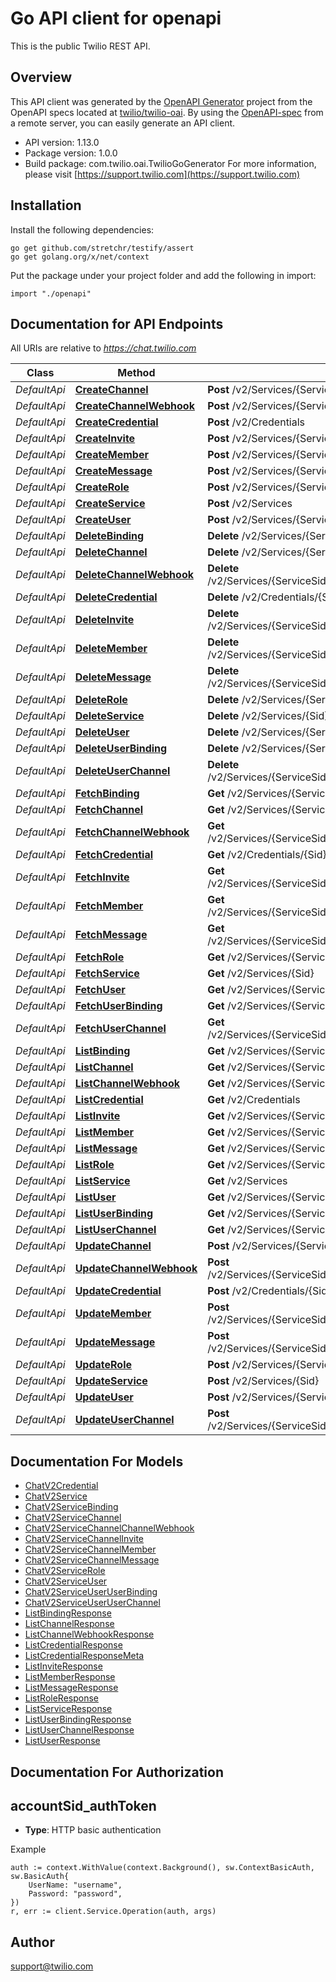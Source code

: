 # Go API client for openapi

This is the public Twilio REST API.

## Overview
This API client was generated by the [OpenAPI Generator](https://openapi-generator.tech) project from the OpenAPI specs located at [twilio/twilio-oai](https://github.com/twilio/twilio-oai/tree/main/spec).  By using the [OpenAPI-spec](https://www.openapis.org/) from a remote server, you can easily generate an API client.

- API version: 1.13.0
- Package version: 1.0.0
- Build package: com.twilio.oai.TwilioGoGenerator
For more information, please visit [https://support.twilio.com](https://support.twilio.com)

## Installation

Install the following dependencies:

```shell
go get github.com/stretchr/testify/assert
go get golang.org/x/net/context
```

Put the package under your project folder and add the following in import:

```golang
import "./openapi"
```

## Documentation for API Endpoints

All URIs are relative to *https://chat.twilio.com*

Class | Method | HTTP request | Description
------------ | ------------- | ------------- | -------------
*DefaultApi* | [**CreateChannel**](docs/DefaultApi.md#createchannel) | **Post** /v2/Services/{ServiceSid}/Channels | 
*DefaultApi* | [**CreateChannelWebhook**](docs/DefaultApi.md#createchannelwebhook) | **Post** /v2/Services/{ServiceSid}/Channels/{ChannelSid}/Webhooks | 
*DefaultApi* | [**CreateCredential**](docs/DefaultApi.md#createcredential) | **Post** /v2/Credentials | 
*DefaultApi* | [**CreateInvite**](docs/DefaultApi.md#createinvite) | **Post** /v2/Services/{ServiceSid}/Channels/{ChannelSid}/Invites | 
*DefaultApi* | [**CreateMember**](docs/DefaultApi.md#createmember) | **Post** /v2/Services/{ServiceSid}/Channels/{ChannelSid}/Members | 
*DefaultApi* | [**CreateMessage**](docs/DefaultApi.md#createmessage) | **Post** /v2/Services/{ServiceSid}/Channels/{ChannelSid}/Messages | 
*DefaultApi* | [**CreateRole**](docs/DefaultApi.md#createrole) | **Post** /v2/Services/{ServiceSid}/Roles | 
*DefaultApi* | [**CreateService**](docs/DefaultApi.md#createservice) | **Post** /v2/Services | 
*DefaultApi* | [**CreateUser**](docs/DefaultApi.md#createuser) | **Post** /v2/Services/{ServiceSid}/Users | 
*DefaultApi* | [**DeleteBinding**](docs/DefaultApi.md#deletebinding) | **Delete** /v2/Services/{ServiceSid}/Bindings/{Sid} | 
*DefaultApi* | [**DeleteChannel**](docs/DefaultApi.md#deletechannel) | **Delete** /v2/Services/{ServiceSid}/Channels/{Sid} | 
*DefaultApi* | [**DeleteChannelWebhook**](docs/DefaultApi.md#deletechannelwebhook) | **Delete** /v2/Services/{ServiceSid}/Channels/{ChannelSid}/Webhooks/{Sid} | 
*DefaultApi* | [**DeleteCredential**](docs/DefaultApi.md#deletecredential) | **Delete** /v2/Credentials/{Sid} | 
*DefaultApi* | [**DeleteInvite**](docs/DefaultApi.md#deleteinvite) | **Delete** /v2/Services/{ServiceSid}/Channels/{ChannelSid}/Invites/{Sid} | 
*DefaultApi* | [**DeleteMember**](docs/DefaultApi.md#deletemember) | **Delete** /v2/Services/{ServiceSid}/Channels/{ChannelSid}/Members/{Sid} | 
*DefaultApi* | [**DeleteMessage**](docs/DefaultApi.md#deletemessage) | **Delete** /v2/Services/{ServiceSid}/Channels/{ChannelSid}/Messages/{Sid} | 
*DefaultApi* | [**DeleteRole**](docs/DefaultApi.md#deleterole) | **Delete** /v2/Services/{ServiceSid}/Roles/{Sid} | 
*DefaultApi* | [**DeleteService**](docs/DefaultApi.md#deleteservice) | **Delete** /v2/Services/{Sid} | 
*DefaultApi* | [**DeleteUser**](docs/DefaultApi.md#deleteuser) | **Delete** /v2/Services/{ServiceSid}/Users/{Sid} | 
*DefaultApi* | [**DeleteUserBinding**](docs/DefaultApi.md#deleteuserbinding) | **Delete** /v2/Services/{ServiceSid}/Users/{UserSid}/Bindings/{Sid} | 
*DefaultApi* | [**DeleteUserChannel**](docs/DefaultApi.md#deleteuserchannel) | **Delete** /v2/Services/{ServiceSid}/Users/{UserSid}/Channels/{ChannelSid} | 
*DefaultApi* | [**FetchBinding**](docs/DefaultApi.md#fetchbinding) | **Get** /v2/Services/{ServiceSid}/Bindings/{Sid} | 
*DefaultApi* | [**FetchChannel**](docs/DefaultApi.md#fetchchannel) | **Get** /v2/Services/{ServiceSid}/Channels/{Sid} | 
*DefaultApi* | [**FetchChannelWebhook**](docs/DefaultApi.md#fetchchannelwebhook) | **Get** /v2/Services/{ServiceSid}/Channels/{ChannelSid}/Webhooks/{Sid} | 
*DefaultApi* | [**FetchCredential**](docs/DefaultApi.md#fetchcredential) | **Get** /v2/Credentials/{Sid} | 
*DefaultApi* | [**FetchInvite**](docs/DefaultApi.md#fetchinvite) | **Get** /v2/Services/{ServiceSid}/Channels/{ChannelSid}/Invites/{Sid} | 
*DefaultApi* | [**FetchMember**](docs/DefaultApi.md#fetchmember) | **Get** /v2/Services/{ServiceSid}/Channels/{ChannelSid}/Members/{Sid} | 
*DefaultApi* | [**FetchMessage**](docs/DefaultApi.md#fetchmessage) | **Get** /v2/Services/{ServiceSid}/Channels/{ChannelSid}/Messages/{Sid} | 
*DefaultApi* | [**FetchRole**](docs/DefaultApi.md#fetchrole) | **Get** /v2/Services/{ServiceSid}/Roles/{Sid} | 
*DefaultApi* | [**FetchService**](docs/DefaultApi.md#fetchservice) | **Get** /v2/Services/{Sid} | 
*DefaultApi* | [**FetchUser**](docs/DefaultApi.md#fetchuser) | **Get** /v2/Services/{ServiceSid}/Users/{Sid} | 
*DefaultApi* | [**FetchUserBinding**](docs/DefaultApi.md#fetchuserbinding) | **Get** /v2/Services/{ServiceSid}/Users/{UserSid}/Bindings/{Sid} | 
*DefaultApi* | [**FetchUserChannel**](docs/DefaultApi.md#fetchuserchannel) | **Get** /v2/Services/{ServiceSid}/Users/{UserSid}/Channels/{ChannelSid} | 
*DefaultApi* | [**ListBinding**](docs/DefaultApi.md#listbinding) | **Get** /v2/Services/{ServiceSid}/Bindings | 
*DefaultApi* | [**ListChannel**](docs/DefaultApi.md#listchannel) | **Get** /v2/Services/{ServiceSid}/Channels | 
*DefaultApi* | [**ListChannelWebhook**](docs/DefaultApi.md#listchannelwebhook) | **Get** /v2/Services/{ServiceSid}/Channels/{ChannelSid}/Webhooks | 
*DefaultApi* | [**ListCredential**](docs/DefaultApi.md#listcredential) | **Get** /v2/Credentials | 
*DefaultApi* | [**ListInvite**](docs/DefaultApi.md#listinvite) | **Get** /v2/Services/{ServiceSid}/Channels/{ChannelSid}/Invites | 
*DefaultApi* | [**ListMember**](docs/DefaultApi.md#listmember) | **Get** /v2/Services/{ServiceSid}/Channels/{ChannelSid}/Members | 
*DefaultApi* | [**ListMessage**](docs/DefaultApi.md#listmessage) | **Get** /v2/Services/{ServiceSid}/Channels/{ChannelSid}/Messages | 
*DefaultApi* | [**ListRole**](docs/DefaultApi.md#listrole) | **Get** /v2/Services/{ServiceSid}/Roles | 
*DefaultApi* | [**ListService**](docs/DefaultApi.md#listservice) | **Get** /v2/Services | 
*DefaultApi* | [**ListUser**](docs/DefaultApi.md#listuser) | **Get** /v2/Services/{ServiceSid}/Users | 
*DefaultApi* | [**ListUserBinding**](docs/DefaultApi.md#listuserbinding) | **Get** /v2/Services/{ServiceSid}/Users/{UserSid}/Bindings | 
*DefaultApi* | [**ListUserChannel**](docs/DefaultApi.md#listuserchannel) | **Get** /v2/Services/{ServiceSid}/Users/{UserSid}/Channels | 
*DefaultApi* | [**UpdateChannel**](docs/DefaultApi.md#updatechannel) | **Post** /v2/Services/{ServiceSid}/Channels/{Sid} | 
*DefaultApi* | [**UpdateChannelWebhook**](docs/DefaultApi.md#updatechannelwebhook) | **Post** /v2/Services/{ServiceSid}/Channels/{ChannelSid}/Webhooks/{Sid} | 
*DefaultApi* | [**UpdateCredential**](docs/DefaultApi.md#updatecredential) | **Post** /v2/Credentials/{Sid} | 
*DefaultApi* | [**UpdateMember**](docs/DefaultApi.md#updatemember) | **Post** /v2/Services/{ServiceSid}/Channels/{ChannelSid}/Members/{Sid} | 
*DefaultApi* | [**UpdateMessage**](docs/DefaultApi.md#updatemessage) | **Post** /v2/Services/{ServiceSid}/Channels/{ChannelSid}/Messages/{Sid} | 
*DefaultApi* | [**UpdateRole**](docs/DefaultApi.md#updaterole) | **Post** /v2/Services/{ServiceSid}/Roles/{Sid} | 
*DefaultApi* | [**UpdateService**](docs/DefaultApi.md#updateservice) | **Post** /v2/Services/{Sid} | 
*DefaultApi* | [**UpdateUser**](docs/DefaultApi.md#updateuser) | **Post** /v2/Services/{ServiceSid}/Users/{Sid} | 
*DefaultApi* | [**UpdateUserChannel**](docs/DefaultApi.md#updateuserchannel) | **Post** /v2/Services/{ServiceSid}/Users/{UserSid}/Channels/{ChannelSid} | 


## Documentation For Models

 - [ChatV2Credential](docs/ChatV2Credential.md)
 - [ChatV2Service](docs/ChatV2Service.md)
 - [ChatV2ServiceBinding](docs/ChatV2ServiceBinding.md)
 - [ChatV2ServiceChannel](docs/ChatV2ServiceChannel.md)
 - [ChatV2ServiceChannelChannelWebhook](docs/ChatV2ServiceChannelChannelWebhook.md)
 - [ChatV2ServiceChannelInvite](docs/ChatV2ServiceChannelInvite.md)
 - [ChatV2ServiceChannelMember](docs/ChatV2ServiceChannelMember.md)
 - [ChatV2ServiceChannelMessage](docs/ChatV2ServiceChannelMessage.md)
 - [ChatV2ServiceRole](docs/ChatV2ServiceRole.md)
 - [ChatV2ServiceUser](docs/ChatV2ServiceUser.md)
 - [ChatV2ServiceUserUserBinding](docs/ChatV2ServiceUserUserBinding.md)
 - [ChatV2ServiceUserUserChannel](docs/ChatV2ServiceUserUserChannel.md)
 - [ListBindingResponse](docs/ListBindingResponse.md)
 - [ListChannelResponse](docs/ListChannelResponse.md)
 - [ListChannelWebhookResponse](docs/ListChannelWebhookResponse.md)
 - [ListCredentialResponse](docs/ListCredentialResponse.md)
 - [ListCredentialResponseMeta](docs/ListCredentialResponseMeta.md)
 - [ListInviteResponse](docs/ListInviteResponse.md)
 - [ListMemberResponse](docs/ListMemberResponse.md)
 - [ListMessageResponse](docs/ListMessageResponse.md)
 - [ListRoleResponse](docs/ListRoleResponse.md)
 - [ListServiceResponse](docs/ListServiceResponse.md)
 - [ListUserBindingResponse](docs/ListUserBindingResponse.md)
 - [ListUserChannelResponse](docs/ListUserChannelResponse.md)
 - [ListUserResponse](docs/ListUserResponse.md)


## Documentation For Authorization



## accountSid_authToken

- **Type**: HTTP basic authentication

Example

```golang
auth := context.WithValue(context.Background(), sw.ContextBasicAuth, sw.BasicAuth{
    UserName: "username",
    Password: "password",
})
r, err := client.Service.Operation(auth, args)
```


## Author

support@twilio.com

